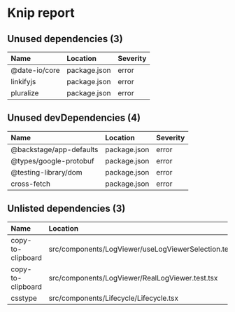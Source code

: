 # Knip report

## Unused dependencies (3)

| Name          | Location     | Severity |
| :------------ | :----------- | :------- |
| @date-io/core | package.json | error    |
| linkifyjs     | package.json | error    |
| pluralize     | package.json | error    |

## Unused devDependencies (4)

| Name                    | Location     | Severity |
| :---------------------- | :----------- | :------- |
| @backstage/app-defaults | package.json | error    |
| @types/google-protobuf  | package.json | error    |
| @testing-library/dom    | package.json | error    |
| cross-fetch             | package.json | error    |

## Unlisted dependencies (3)

| Name              | Location                                                | Severity |
| :---------------- | :------------------------------------------------------ | :------- |
| copy-to-clipboard | src/components/LogViewer/useLogViewerSelection.test.tsx | error    |
| copy-to-clipboard | src/components/LogViewer/RealLogViewer.test.tsx         | error    |
| csstype           | src/components/Lifecycle/Lifecycle.tsx                  | error    |

